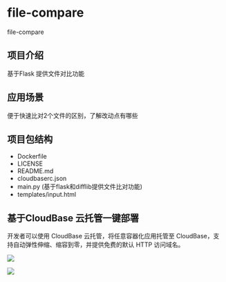 # file-compare
file-compare

## 项目介绍
基于Flask 提供文件对比功能



## 应用场景
便于快速比对2个文件的区别，了解改动点有哪些

## 项目包结构
- Dockerfile
- LICENSE
- README.md
- cloudbaserc.json
- main.py (基于flask和difflib提供文件比对功能)
- templates/input.html

## 基于CloudBase 云托管一键部署
开发者可以使用 CloudBase 云托管，将任意容器化应用托管至 CloudBase，支持自动弹性伸缩、缩容到零，并提供免费的默认 HTTP 访问域名。


[![](https://main.qcloudimg.com/raw/95b6b680ef97026ae10809dbd6516117.svg)](https://console.cloud.tencent.com/tcb/env/index?action=CreateAndDeployCloudBaseProject&appUrl=https%3A%2F%2Fgithub.com%2Fdonngchao%2Ffile-compare&branch=main)

[![](https://main.qcloudimg.com/raw/67f5a389f1ac6f3b4d04c7256438e44f.svg)](https://console.cloud.tencent.com/tcb/env/index?action=CreateAndDeployCloudBaseProject&appUrl=https%3A%2F%2Fgithub.com%2Fdonngchao%2Ffile-compare&branch=main)
